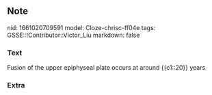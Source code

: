 ## Note
nid: 1661020709591
model: Cloze-chrisc-ff04e
tags: GSSE::!Contributor::Victor_Liu
markdown: false

### Text
Fusion of the upper epiphyseal plate occurs at around {{c1::20}} years

### Extra

